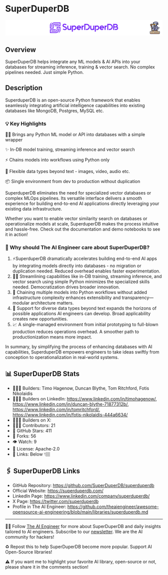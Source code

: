 # SuperDuperDB
![The AI Engineer presents SuperDuperDB](superduperdb_1920x192.png)
## Overview
SuperDuperDB helps integrate any ML models & AI APIs into your databases for streaming inference, training & vector search. No complex pipelines needed. Just simple Python.

## Description

SuperduperDB is an open-source Python framework that enables seamlessly integrating artificial intelligence capabilities into existing databases like MongoDB, Postgres, MySQL etc.

### 💡 Key Highlights
👩‍💻 Brings any Python ML model or API into databases with a simple wrapper

✨ In-DB model training, streaming inference and vector search

⚡️ Chains models into workflows using Python only

🧩 Flexible data types beyond text - images, video, audio etc.

📦 Single environment from dev to production without duplication

SuperduperDB eliminates the need for specialized vector databases or complex MLOps pipelines. Its versatile interface delivers a smooth experience for building end-to-end AI applications directly leveraging your existing data infrastructure.

Whether you want to enable vector similarity search on databases or operationalize models at scale, SuperduperDB makes the process intuitive and hassle-free. Check out the documentation and demo notebooks to see it in action!

### 🤔 Why should The AI Engineer care about SuperDuperDB?
1. ⚡️SuperduperDB dramatically accelerates building end-to-end AI apps by integrating models directly into databases - no migration or duplication needed. Reduced overhead enables faster experimentation.
2. 👩‍🔬 Streamlining capabilities like in-DB training, streaming inference, and vector search using simple Python minimizes the specialized skills needed. Democratization drives broader innovation.
3. 🧩 Chaining multiple models into Python workflows without added infrastructure complexity enhances extensibility and transparency—modular architecture matters.
4. 🌈 Support for diverse data types beyond text expands the horizons of possible applications AI engineers can develop. Broad applicability creates new opportunities.
5. 📈 A single-managed environment from initial prototyping to full-blown production reduces operations overhead. A smoother path to productionization means more impact.

In summary, by simplifying the process of enhancing databases with AI capabilities, SuperduperDB empowers engineers to take ideas swiftly from conception to operationalization in real-world systems.

## 📊 SuperDuperDB Stats
* 👷🏽‍♀️ Builders: Timo Hagenow, Duncan Blythe, Tom Ritchford, Fotis Nikolaidis
* 👩🏽‍💼 Builders on LinkedIn: https://www.linkedin.com/in/timohagenow/, https://www.linkedin.com/in/duncan-blythe-71877312b/, https://www.linkedin.com/in/tomritchford/, https://www.linkedin.com/in/fotis-nikolaidis-444a6634/
* 👩🏽‍🏭 Builders on X: 
* 👩🏽‍💻 Contributors: 21
* 💫 GitHub Stars: 411
* 🍴 Forks: 56
* 👁️ Watch: 9
* 🪪 License: Apache-2.0 
* 🔗 Links: Below 👇🏽

## 🖇️ SuperDuperDB Links
* GitHub Repository: https://github.com/SuperDuperDB/superduperdb
* Official Website: https://superduperdb.com/
* LinkedIn Page: https://www.linkedin.com/company/superduperdb/
* X Page: https://twitter.com/superduperdb
* Profile in The AI Engineer: https://github.com/theaiengineer/awesome-opensource-ai-engineering/blob/main/libraries/superduperdb.md

---
🧙🏽 Follow [The AI Engineer](https://www.linkedin.com/company/theaiengineer/) for more about SuperDuperDB and daily insights tailored to AI engineers. Subscribe to our [newsletter](http://theaiengineerco.substack.com). We are the AI community for hackers!

♻️ Repost this to help SuperDuperDB become more popular. Support AI Open-Source libraries!

⚠️ If you want me to highlight your favorite AI library, open-source or not, please share it in the comments section!

